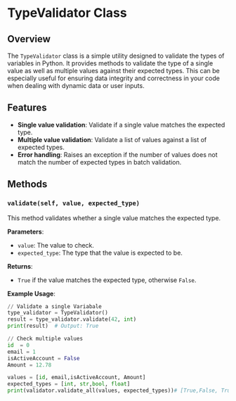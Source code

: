 # TypeValidator Class

## Overview

The `TypeValidator` class is a simple utility designed to validate the types of variables in Python. It provides methods to validate the type of a single value as well as multiple values against their expected types. This can be especially useful for ensuring data integrity and correctness in your code when dealing with dynamic data or user inputs.

## Features

- **Single value validation**: Validate if a single value matches the expected type.
- **Multiple value validation**: Validate a list of values against a list of expected types.
- **Error handling**: Raises an exception if the number of values does not match the number of expected types in batch validation.

## Methods

### `validate(self, value, expected_type)`

This method validates whether a single value matches the expected type.

**Parameters**:
- `value`: The value to check.
- `expected_type`: The type that the value is expected to be.

**Returns**:
- `True` if the value matches the expected type, otherwise `False`.

**Example Usage**:
```python
// Validate a single Variabale
type_validator = TypeValidator()
result = type_validator.validate(42, int)
print(result)  # Output: True

// Check multiple values
id  = 0
email = 1
isActiveAccount = False
Amount = 12.78

values = [id, email,isActiveAccount, Amount]
expected_types = [int, str,bool, float]
print(validator.validate_all(values, expected_types))# [True,False, True, True]